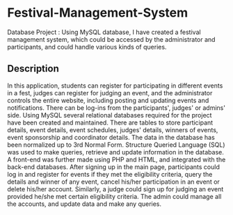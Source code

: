# Festival-Management-System

Database Project : Using MySQL database, I have created a festival management system, which could be accessed by the administrator and participants, and could handle various kinds of queries.

## Description 
In this application, students can register for participating in different events in a fest, judges can register for judging an event, and the administrator controls the entire website, including posting and updating events and notifications. 
There can be log-ins from the participants', judges' or admins' side. 
Using MySQL several relational databases required for the project have been created and maintained. There are tables to store participant details, event details, event schedules, judges' details, winners of events, event sponsorship and coordinator details. The data in the database has been normalized up to 3rd Normal Form. Structure Queried Language (SQL) was used to make queries, retrieve and update information in the database. A front-end was further made using PHP and HTML, and integrated with the back-end databases. After signing up in the main page, participants could log in and register for events if they met the eligibility criteria, query the details and winner of any event, cancel his/her participation in an event or delete his/her account. Similarly, a judge could sign up for judging an event provided he/she met certain eligibility criteria. The admin could manage all the accounts, and update data and make any queries.
